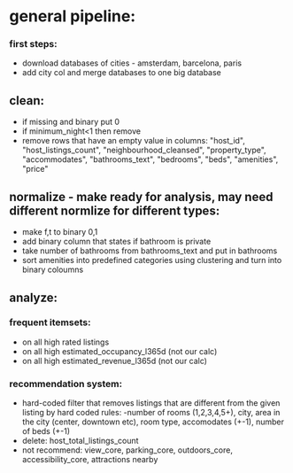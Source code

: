 # general pipeline:
### first steps:
- download databases of cities - amsterdam, barcelona, paris
- add city col and merge databases to one big database

## clean:
- if missing and binary put 0
- if minimum_night<1 then remove
- remove rows that have an empty value in columns:
    "host_id",
    "host_listings_count",
    "neighbourhood_cleansed",
    "property_type",
    "accommodates",
    "bathrooms_text",
    "bedrooms",
    "beds",
    "amenities",
    "price"



## normalize - make ready for analysis, may need different normlize for different types:
- make f,t to binary 0,1
- add binary column that states if bathroom is private
- take number of bathrooms from bathrooms_text and put in bathrooms
- sort amenities into predefined categories using clustering and turn into binary coloumns



## analyze:

### frequent itemsets:
- on all high rated listings
- on all high estimated_occupancy_l365d (not our calc)
- on all high estimated_revenue_l365d (not our calc)

### recommendation system:
- hard-coded filter that removes listings that are different from the given listing by hard coded rules:
    -number of rooms (1,2,3,4,5+), city, area in the city (center, downtown etc), room type, accomodates (+-1), number of beds (+-1)
- delete: host_total_listings_count
- not recommend: view_core, parking_core, outdoors_core, accessibility_core, attractions nearby
  
 




